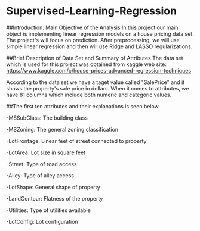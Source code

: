 # Supervised-Learning-Regression

##Introduction: Main Objective of the Analysis
In this project our main object is implementing linear regression models on a house pricing data set. The project's will focus on prediction. After preprocessing, we will use simple linear regression and then will use Ridge and LASSO regularizations.

##Brief Description of Data Set and Summary of Attributes
The data set which is used for this project was obtained from kaggle web site: https://www.kaggle.com/c/house-prices-advanced-regression-techniques

According to the data set we have a taget value called "SalePrice" and it shows the property's sale price in dollars. When it comes to attributes, we have 81 columns which include both numeric and categoric values.

##The first ten attributes and their explanations is seen below.

-MSSubClass: The building class

-MSZoning: The general zoning classification

-LotFrontage: Linear feet of street connected to property

-LotArea: Lot size in square feet

-Street: Type of road access

-Alley: Type of alley access

-LotShape: General shape of property

-LandContour: Flatness of the property

-Utilities: Type of utilities available

-LotConfig: Lot configuration
